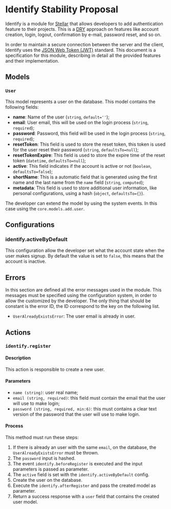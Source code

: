 # Identify Stability Proposal

Identify is a module for [Stellar](https://stellar-framework.com) that allows developers to add authentication feature to their projects. This is a [DRY](https://en.wikipedia.org/wiki/Don%27t_repeat_yourself) approach on features like account creation, login, logout, confirmation by e-mail, password reset, and so on.

In order to maintain a secure connection between the server and the client, Identify uses the [JSON Web Token (JWT)](https://tools.ietf.org/html/rfc7519) standard. This document is a specification for this module, describing in detail all the provided features and their implementation.

## Models

### `User`

This model represents a user on the database. This model contains the following fields:

* **name**: Name of the user (`string`, `default=''`);
* **email**: User email, this will be used on the login process (`string`, `required`);
* **password**: Password, this field will be used in the login process (`string`, `required`);
* **resetToken**: This field is used to store the reset token, this token is used for the user reset their password (`string`, `defaultsTo=null`);
* **resetTokenExpire**: This field is used to store the expire time of the reset token (`datetime`, `defaultsTo=null`);
* **active**: This field indicates if the account is active or not (`boolean`, `defaultsTo=false`);
* **shortName**: This is a automatic field that is generated using the first name and the last name from the `name` field (`string`, `computed`);
* **metadata**: This field is used to store additional user information, like personal configurations, using a hash (`object`, `defaultsTo={}`).

The developer can extend the model by using the system events. In this case using the `core.models.add.user`.

## Configurations

### identify.activeByDefault

This configuration allow the developer set what the account state when the user makes signup. By default the value is set to `false`, this means that the account is inactive.

## Errors

In this section are defined all the error messages used in the module. This messages must be specified using the configuration system, in order to allow the customized by the developer. The only thing that should be constant is the error ID, the ID correspond to the key on the following list.

- `UserAlreadyExistsError`: The user email is already in user.

## Actions

### `identify.register`

#### Description

This action is responsible to create a new user.

#### Parameters

* `name (string)`: user real name;
* `email (string, required)`: this field must contain the email that the user will use to make login;
* `password (string, required, min:6)`: this must contains a clear text version of the password that the user will use to make login.

#### Process

This method must run these steps:

1. If there is already an user with the same `email`, on the database, the `UserAlreadyExistsError` must be thrown.
2. The `password` input is hashed.
3. The event `identify.beforeRegister` is executed and the input parameters is passed as parameter.
4. The `active` field is set with the `identify.activeByDefault` config.
5. Create the user on the database.
6. Execute the `identify.afterRegister` and pass the created model as parameter.
7. Return a success response with a `user` field that contains the created user model.
